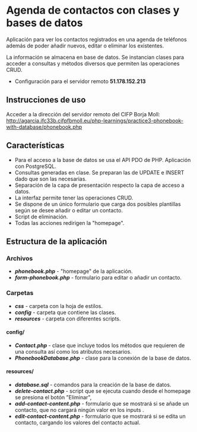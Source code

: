 # Agenda de contactos con clases y bases de datos
Aplicación para ver los contactos registrados en una agenda de teléfonos además de poder añadir nuevos, editar o eliminar los existentes.

La información se almacena en base de datos. Se instancian clases para acceder a consultas y métodos diversos que permiten las operaciones CRUD.

* Configuración para el servidor remoto **51.178.152.213**

## Instrucciones de uso

Acceder a la dirección del servidor remoto del CIFP Borja Moll: http://agarcia.ifc33b.cifpfbmoll.eu/php-learnings/practice3-phonebook-with-database/phonebook.php

## Características

* Para el acceso a la base de datos se usa el API PDO de PHP. Aplicación con PostgreSQL.
* Consultas generadas en clase. Se preparan las de UPDATE e INSERT dado que son las necesarias.
* Separación de la capa de presentación respecto la capa de acceso a datos.
* La interfaz permite tener las operaciones CRUD.
* Se dispone de un único formulario que carga dos posibles plantillas según se desee añadir o editar un contacto.
* Script de eliminación.
* Todas las acciones redirigen la "homepage".

## Estructura de la aplicación

### Archivos

  * _**phonebook.php**_ - "homepage" de la aplicación.
  * **_form-phonebook.php_** - formulario para editar o añadir un contacto.

### Carpetas

* _**css**_ - carpeta con la hoja de estilos.
* **_config_** - carpeta que contiene las clases.
* **_resources_** - carpeta con diferentes scripts.

#### config/ 
* _**Contact.php**_ - clase que incluye todos los métodos que requieren de una consulta así como los atributos necesarios.
* _**PhonebookDatabase.php**_ - clase para la conexión de la base de datos. 

#### resources/
* _**database.sql**_ - comandos para la creación de la base de datos.
* _**delete-contact.php**_ - script que se ejecuta cuando desde el homepage se presiona el botón "Eliminar",
* _**add-contact-content.php**_ - formulario que se mostrará si se añade un contacto, que no cargará ningún valor en los inputs .
* _**edit-contact-content.php**_ - formulario que se mostrará si se edita un contacto, cargando los valores del contacto actual.